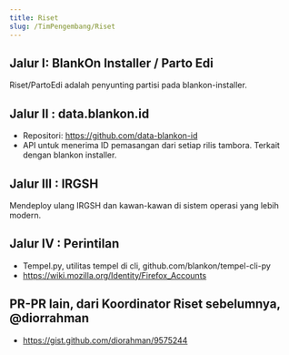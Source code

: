 ```yaml
---
title: Riset
slug: /TimPengembang/Riset
---
```


## Jalur I: BlankOn Installer / Parto Edi
Riset/PartoEdi adalah penyunting partisi pada blankon-installer.

## Jalur II : data.blankon.id
* Repositori: https://github.com/data-blankon-id
* API untuk menerima ID pemasangan dari setiap rilis tambora. Terkait dengan blankon installer. 

## Jalur III : IRGSH
Mendeploy ulang IRGSH dan kawan-kawan di sistem operasi yang lebih modern. 

## Jalur IV : Perintilan
* Tempel.py, utilitas tempel di cli, github.com/blankon/tempel-cli-py
* https://wiki.mozilla.org/Identity/Firefox_Accounts 

## PR-PR lain, dari Koordinator Riset sebelumnya, @diorrahman
* https://gist.github.com/diorahman/9575244